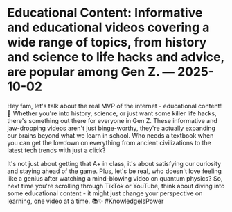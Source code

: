 # Educational Content: Informative and educational videos covering a wide range of topics, from history and science to life hacks and advice, are popular among Gen Z. — 2025-10-02

Hey fam, let's talk about the real MVP of the internet - educational content! 🌟 Whether you're into history, science, or just want some killer life hacks, there's something out there for everyone in Gen Z. These informative and jaw-dropping videos aren't just binge-worthy, they're actually expanding our brains beyond what we learn in school. Who needs a textbook when you can get the lowdown on everything from ancient civilizations to the latest tech trends with just a click?

It's not just about getting that A+ in class, it's about satisfying our curiosity and staying ahead of the game. Plus, let's be real, who doesn't love feeling like a genius after watching a mind-blowing video on quantum physics? So, next time you're scrolling through TikTok or YouTube, think about diving into some educational content - it might just change your perspective on learning, one video at a time. 📚✨ #KnowledgeIsPower